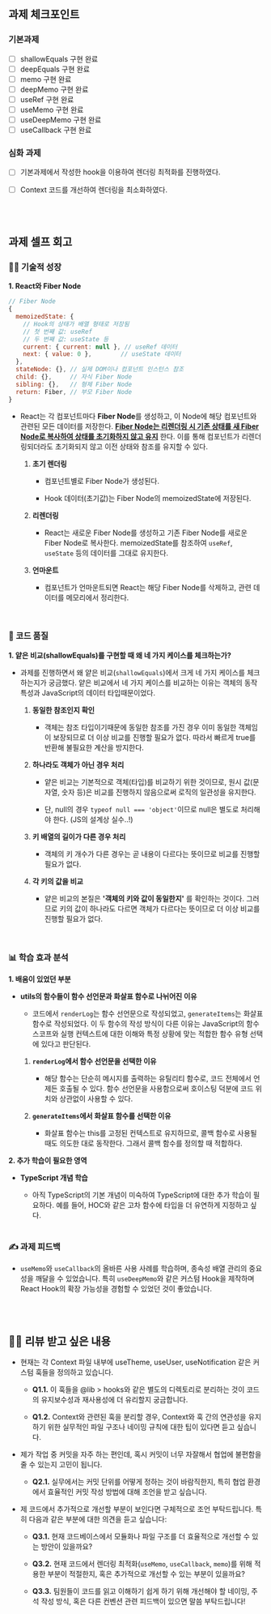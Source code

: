 ## 과제 체크포인트

### 기본과제

- [ ] shallowEquals 구현 완료
- [ ] deepEquals 구현 완료
- [ ] memo 구현 완료
- [ ] deepMemo 구현 완료
- [ ] useRef 구현 완료
- [ ] useMemo 구현 완료
- [ ] useDeepMemo 구현 완료
- [ ] useCallback 구현 완료

### 심화 과제

- [ ] 기본과제에서 작성한 hook을 이용하여 렌더링 최적화를 진행하였다.
- [ ] Context 코드를 개선하여 렌더링을 최소화하였다.

  <br/>
  <br/>

## 과제 셀프 회고

### 👩‍💻 기술적 성장

**1. React와 Fiber Node**

  ```JavaScript
  // Fiber Node
  {
    memoizedState: {
      // Hook의 상태가 배열 형태로 저장됨
      // 첫 번째 값: useRef
      // 두 번째 값: useState 등
      current: { current: null }, // useRef 데이터
      next: { value: 0 },        // useState 데이터
    },
    stateNode: {}, // 실제 DOM이나 컴포넌트 인스턴스 참조
    child: {},     // 자식 Fiber Node
    sibling: {},   // 형제 Fiber Node
    return: Fiber, // 부모 Fiber Node
  }
  ```

  - React는 각 컴포넌트마다 **Fiber Node**를 생성하고, 이 Node에 해당 컴포넌트와 관련된 모든 데이터를 저장한다. **<u>Fiber Node는 리렌더링 시 기존 상태를 새 Fiber Node로 복사하여 상태를 초기화하지 않고 유지</u>** 한다. 이를 통해 컴포넌트가 리렌더링되더라도 초기화되지 않고 이전 상태와 참조를 유지할 수 있다.

    1. **초기 렌더링**

        - 컴포넌트별로 Fiber Node가 생성된다.

        - Hook 데이터(초기값)는 Fiber Node의 memoizedState에 저장된다.

    2. **리렌더링**
        
        - React는 새로운 Fiber Node를 생성하고 기존 Fiber Node를 새로운 Fiber Node로 복사한다. memoizedState를 참조하여 `useRef`, `useState` 등의 데이터를 그대로 유지한다.

    3. **언마운트**
        - 컴포넌트가 언마운트되면 React는 해당 Fiber Node를 삭제하고, 관련 데이터를 메모리에서 정리한다.

  <br/>

### 🧾 코드 품질

**1. 얕은 비교(shallowEquals)를 구현할 때 왜 네 가지 케이스를 체크하는가?**

  - 과제를 진행하면서 왜 얕은 비교(`shallowEquals`)에서 크게 네 가지 케이스를 체크하는지가 궁금했다. 얕은 비교에서 네 가지 케이스를 비교하는 이유는 객체의 동작 특성과 JavaScript의 데이터 타입때문이었다.

    1. **동일한 참조인지 확인**
      
        - 객체는 참조 타입이기때문에 동일한 참조를 가진 경우 이미 동일한 객체임이 보장되므로 더 이상 비교를 진행할 필요가 없다. 따라서 빠르게 true를 반환해 불필요한 계산을 방지한다.

    2. **하나라도 객체가 아닌 경우 처리**

        - 얕은 비교는 기본적으로 객체(타입)를 비교하기 위한 것이므로, 원시 값(문자열, 숫자 등)은 비교를 진행하지 않음으로써 로직의 일관성을 유지한다.

        - 단, null의 경우 `typeof null === 'object'`이므로 null은 별도로 처리해야 한다.
        (JS의 설계상 실수..!)


    3. **키 배열의 길이가 다른 경우 처리**

        - 객체의 키 개수가 다른 경우는 곧 내용이 다르다는 뜻이므로 비교를 진행할 필요가 없다.


    4. **각 키의 값을 비교**

        - 얕은 비교의 본질은 **'객체의 키와 값이 동일한지'** 를 확인하는 것이다. 그러므로 키의 값이 하나라도 다르면 객체가 다르다는 뜻이므로 더 이상 비교를 진행할 필요가 없다.


  <br/>

### 📊 학습 효과 분석

**1. 배움이 있었던 부분**

  - **utils의 함수들이 함수 선언문과 화살표 함수로 나뉘어진 이유**
    - 코드에서 `renderLog`는 함수 선언문으로 작성되었고, `generateItems`는 화살표 함수로 작성되었다. 이 두 함수의 작성 방식이 다른 이유는 JavaScript의 함수 스코프와 실행 컨텍스트에 대한 이해와 특정 상황에 맞는 적합한 함수 유형 선택에 있다고 판단된다.

    1. **`renderLog`에서 함수 선언문을 선택한 이유**

        - 해당 함수는 단순히 메시지를 출력하는 유틸리티 함수로, 코드 전체에서 언제든 호출될 수 있다. 함수 선언문을 사용함으로써 호이스팅 덕분에 코드 위치와 상관없이 사용할 수 있다.

    2. **`generateItems`에서 화살표 함수를 선택한 이유**

        - 화살표 함수는 this를 고정된 컨텍스트로 유지하므로, 콜백 함수로 사용될 때도 의도한 대로 동작한다. 그래서 콜백 함수를 정의할 때 적합하다.


**2. 추가 학습이 필요한 영역**

- **TypeScript 개념 학습**

  - 아직 TypeScript의 기본 개념이 미숙하여 TypeScript에 대한 추가 학습이 필요하다. 예를 들어, HOC와 같은 고차 함수에 타입을 더 유연하게 지정하고 싶다.

  <br/>

### ✍ 과제 피드백

- `useMemo`와 `useCallback`의 올바른 사용 사례를 학습하며, 종속성 배열 관리의 중요성을 깨달을 수 있었습니다. 특히 `useDeepMemo`와 같은 커스텀 Hook을 제작하며 React Hook의 확장 가능성을 경험할 수 있었던 것이 좋았습니다.

  <br/>
  <br/>

## 🙋‍♀️ 리뷰 받고 싶은 내용

- 현재는 각 Context 파일 내부에 useTheme, useUser, useNotification 같은 커스텀 훅들을 정의하고 있습니다.

  - **Q1.1.** 이 훅들을 @lib > hooks와 같은 별도의 디렉토리로 분리하는 것이 코드의 유지보수성과 재사용성에 더 유리할지 궁금합니다.

  - **Q1.2.** Context와 관련된 훅을 분리할 경우, Context와 훅 간의 연관성을 유지하기 위한 실무적인 파일 구조나 네이밍 규칙에 대한 팁이 있다면 듣고 싶습니다.

- 제가 작업 중 커밋을 자주 하는 편인데, 혹시 커밋이 너무 자잘해서 협업에 불편함을 줄 수 있는지 고민이 됩니다.

  - **Q2.1.** 실무에서는 커밋 단위를 어떻게 정하는 것이 바람직한지, 특히 협업 환경에서 효율적인 커밋 작성 방법에 대해 조언을 받고 싶습니다.

- 제 코드에서 추가적으로 개선할 부분이 보인다면 구체적으로 조언 부탁드립니다. 특히 다음과 같은 부분에 대한 의견을 듣고 싶습니다:

  - **Q3.1.** 현재 코드베이스에서 모듈화나 파일 구조를 더 효율적으로 개선할 수 있는 방안이 있을까요?

  - **Q3.2.** 현재 코드에서 렌더링 최적화(`useMemo`, `useCallback`, `memo`)를 위해 적용한 부분이 적절한지, 혹은 추가적으로 개선할 수 있는 부분이 있을까요? 

  - **Q3.3.** 팀원들이 코드를 읽고 이해하기 쉽게 하기 위해 개선해야 할 네이밍, 주석 작성 방식, 혹은 다른 컨벤션 관련 피드백이 있으면 말씀 부탁드립니다!